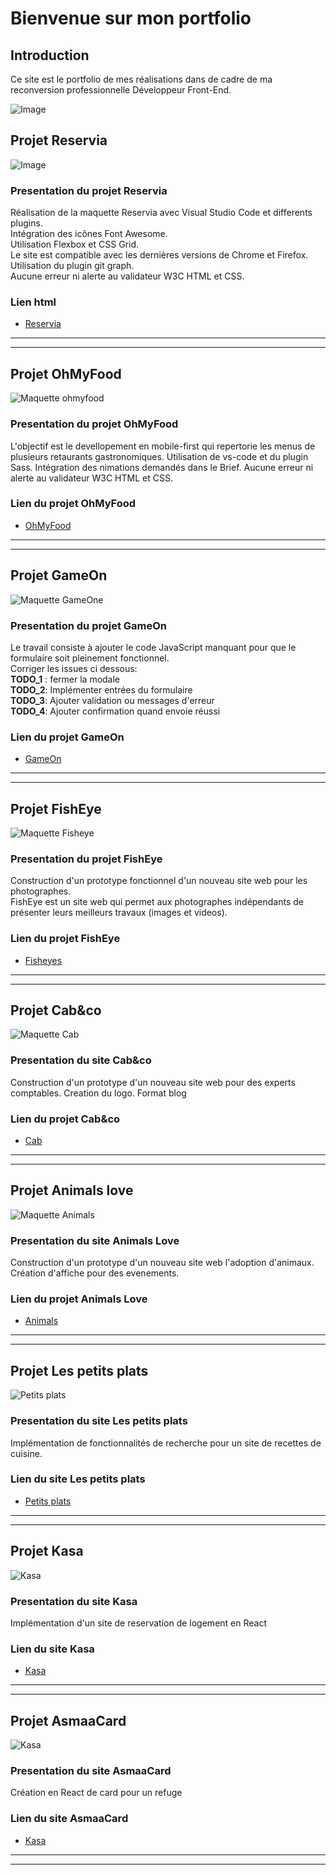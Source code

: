 # Bienvenue sur mon portfolio

## **Introduction**

Ce site est le portfolio de mes réalisations dans de cadre de ma reconversion professionnelle Développeur Front-End.

![Image](./photos/presentation.png)

## **Projet Reservia**

![Image](./photos/reservia.jpg)

### Presentation du projet Reservia

Réalisation de la maquette Reservia avec Visual Studio Code et differents plugins.  
Intégration des icônes Font Awesome.  
Utilisation Flexbox et CSS Grid.  
Le site est compatible avec les dernières versions de Chrome et Firefox.  
Utilisation du plugin git graph.  
Aucune erreur ni alerte au validateur W3C HTML et CSS.  

### Lien html

* [Reservia](https://melaniemdm.github.io/Projet_2_Reservia/Reservia.html)

---
---

## **Projet OhMyFood**

![Maquette ohmyfood](./photos/capture_omf_readme.png)

### Presentation du projet OhMyFood

L'objectif est le devellopement en mobile-first qui repertorie les menus de plusieurs retaurants gastronomiques.
Utilisation de vs-code et du plugin Sass.
Intégration des nimations demandés dans le Brief.
Aucune erreur ni alerte au validateur W3C HTML et CSS.

### Lien du projet OhMyFood

* [OhMyFood](https://melaniemdm.github.io/Projet_3_ohmyfood/)

---
---

## **Projet GameOn**

![Maquette GameOne](./photos/capture_GameOn_readme.png)

### Presentation du projet GameOn

Le travail consiste à ajouter le code JavaScript manquant pour que le formulaire soit pleinement fonctionnel.  
Corriger les issues ci dessous:  
**TODO_1** : fermer la modale  
**TODO_2**: Implémenter entrées du formulaire  
**TODO_3**: Ajouter validation ou messages d'erreur  
**TODO_4**: Ajouter confirmation quand envoie réussi  

### Lien du projet GameOn

* [GameOn](https://melaniemdm.github.io/GameOn-website-FR/starterOnly/)

---
---

## **Projet FishEye**

![Maquette Fisheye](./photos/capture_Fisheye.png)

### Presentation du projet FishEye

Construction d'un prototype fonctionnel d'un nouveau site web pour les photographes.  
FishEye est un site web qui permet aux photographes indépendants de présenter leurs meilleurs travaux (images et videos).

### Lien du projet  FishEye

* [Fisheyes](https://melaniemdm.github.io/fisheye/)
  
---
---

## **Projet Cab&co**

![Maquette Cab](./photos/capture_cab-copie.png)

### Presentation du site Cab&co

Construction d'un prototype d'un nouveau site web pour des experts comptables.
Creation du logo.
Format blog

### Lien du projet Cab&co

* [Cab](https://melaniemdm.github.io/Cab_And_co/)

---
---

## **Projet Animals love**

![Maquette Animals](./photos/Capture_animalsLove.png)

### Presentation du site Animals Love

Construction d'un prototype d'un nouveau site web l'adoption d'animaux.
Création d'affiche pour des evenements.

### Lien du projet Animals Love

* [Animals](https://melaniemdm.github.io/animals-love/)

---
---

## **Projet Les petits plats**

![Petits plats](./photos/CapturePetitsPlats.png)

### Presentation du site Les petits plats

Implémentation de fonctionnalités de recherche pour un site de recettes de cuisine.

### Lien du site Les petits plats

* [Petits plats](https://melaniemdm.github.io/les_Petits_Plats/)

---
---

## **Projet Kasa**

![Kasa](./photos/kasa.jpg)

### Presentation du site Kasa

Implémentation d'un site de reservation de logement en React

### Lien du site Kasa

* [Kasa](https://melaniemdm.github.io/kasa/)

---
---

## **Projet AsmaaCard**

![Kasa](./photos/asmaaCard.jpg)

### Presentation du site AsmaaCard

Création en React de card pour un refuge

### Lien du site AsmaaCard

* [Kasa](https://melaniemdm.github.io/adopt-un-chat/)

---
---

